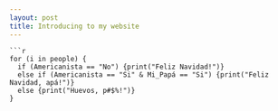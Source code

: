 ```yaml
---
layout: post
title: Introducing to my website
---
```

```
```r
for (i in people) {
  if (Americanista == "No") {print("Feliz Navidad!")}
  else if (Americanista == "Si" & Mi_Papá == "Si") {print("Feliz Navidad, apá!")}
  else {print("Huevos, p#$%!")}
}
```
<!--stackedit_data:
eyJoaXN0b3J5IjpbLTE1NDI3MTIxNjZdfQ==
-->